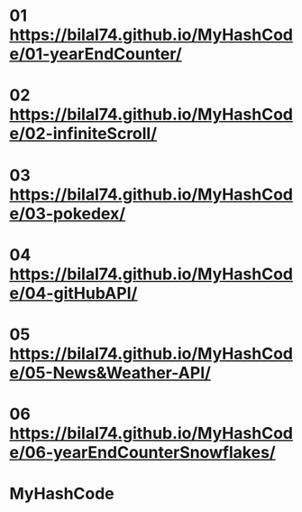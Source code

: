 # 01 https://bilal74.github.io/MyHashCode/01-yearEndCounter/
# 02 https://bilal74.github.io/MyHashCode/02-infiniteScroll/
# 03 https://bilal74.github.io/MyHashCode/03-pokedex/
# 04 https://bilal74.github.io/MyHashCode/04-gitHubAPI/
# 05 https://bilal74.github.io/MyHashCode/05-News&Weather-API/
# 06 https://bilal74.github.io/MyHashCode/06-yearEndCounterSnowflakes/
# MyHashCode
# 
